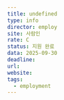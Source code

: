 ```yaml
---
title: undefined
type: info
director: employ
site: 사람인
rate: C
status: 지원 완료
data: 2025-09-30
deadline:
url:
website:
tags:
  - employment
---
```







